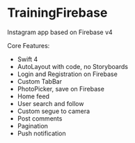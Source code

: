 # TrainingFirebase

Instagram app based on Firebase v4

Core Features:
- Swift 4
- AutoLayout with code, no Storyboards
- Login and Registration on Firebase
- Custom TabBar
- PhotoPicker, save on Firebase
- Home feed
- User search and follow
- Custom segue to camera
- Post comments
- Pagination
- Push notification

